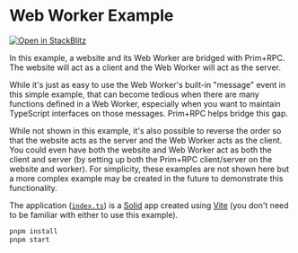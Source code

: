 # Web Worker Example

[![Open in StackBlitz](https://developer.stackblitz.com/img/open_in_stackblitz_small.svg)](https://stackblitz.com/github/doseofted/prim-rpc-examples/tree/main/web-worker)

In this example, a website and its Web Worker are bridged with Prim+RPC. The
website will act as a client and the Web Worker will act as the server.

While it's just as easy to use the Web Worker's built-in "message" event in this
simple example, that can become tedious when there are many functions defined in
a Web Worker, especially when you want to maintain TypeScript interfaces on
those messages. Prim+RPC helps bridge this gap.

While not shown in this example, it's also possible to reverse the order so that
the website acts as the server and the Web Worker acts as the client. You could
even have both the website and Web Worker act as both the client and server (by
setting up both the Prim+RPC client/server on the website and worker). For
simplicity, these examples are not shown here but a more complex example may be
created in the future to demonstrate this functionality.

The application ([`index.ts`](./index.tsx)) is a
[Solid](https://github.com/solidjs/solid) app created using
[Vite](https://github.com/vitejs/vite) (you don't need to be familiar with
either to use this example).

```zsh
pnpm install
pnpm start
```
